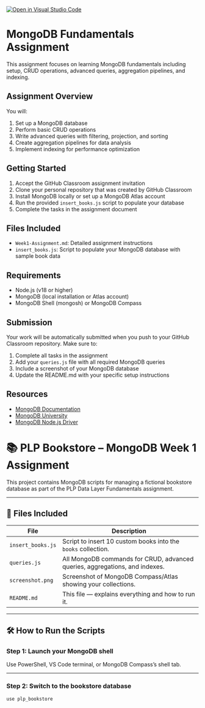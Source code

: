 [![Open in Visual Studio Code](https://classroom.github.com/assets/open-in-vscode-2e0aaae1b6195c2367325f4f02e2d04e9abb55f0b24a779b69b11b9e10269abc.svg)](https://classroom.github.com/online_ide?assignment_repo_id=19657772&assignment_repo_type=AssignmentRepo)
# MongoDB Fundamentals Assignment

This assignment focuses on learning MongoDB fundamentals including setup, CRUD operations, advanced queries, aggregation pipelines, and indexing.

## Assignment Overview

You will:
1. Set up a MongoDB database
2. Perform basic CRUD operations
3. Write advanced queries with filtering, projection, and sorting
4. Create aggregation pipelines for data analysis
5. Implement indexing for performance optimization

## Getting Started

1. Accept the GitHub Classroom assignment invitation
2. Clone your personal repository that was created by GitHub Classroom
3. Install MongoDB locally or set up a MongoDB Atlas account
4. Run the provided `insert_books.js` script to populate your database
5. Complete the tasks in the assignment document

## Files Included

- `Week1-Assignment.md`: Detailed assignment instructions
- `insert_books.js`: Script to populate your MongoDB database with sample book data

## Requirements

- Node.js (v18 or higher)
- MongoDB (local installation or Atlas account)
- MongoDB Shell (mongosh) or MongoDB Compass

## Submission

Your work will be automatically submitted when you push to your GitHub Classroom repository. Make sure to:

1. Complete all tasks in the assignment
2. Add your `queries.js` file with all required MongoDB queries
3. Include a screenshot of your MongoDB database
4. Update the README.md with your specific setup instructions

## Resources

- [MongoDB Documentation](https://docs.mongodb.com/)
- [MongoDB University](https://university.mongodb.com/)
- [MongoDB Node.js Driver](https://mongodb.github.io/node-mongodb-native/) 

# 📚 PLP Bookstore – MongoDB Week 1 Assignment

This project contains MongoDB scripts for managing a fictional bookstore database as part of the PLP Data Layer Fundamentals assignment.

---

## 📁 Files Included

| File              | Description                                                                 |
|-------------------|-----------------------------------------------------------------------------|
| `insert_books.js` | Script to insert 10 custom books into the `books` collection.               |
| `queries.js`      | All MongoDB commands for CRUD, advanced queries, aggregations, and indexes. |
| `screenshot.png`  | Screenshot of MongoDB Compass/Atlas showing your collections.               |
| `README.md`       | This file — explains everything and how to run it.                          |

---

## 🛠️ How to Run the Scripts

### Step 1: Launch your MongoDB shell  
Use PowerShell, VS Code terminal, or MongoDB Compass’s shell tab.

---

### Step 2: Switch to the bookstore database
```js
use plp_bookstore
